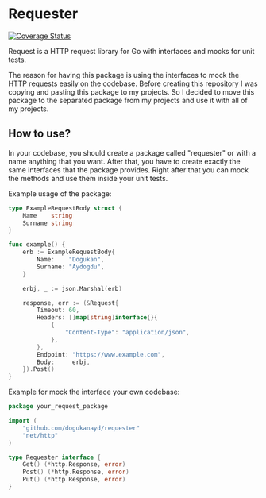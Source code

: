# Requester

[![Coverage Status](https://coveralls.io/repos/github/dogukanayd/requester/badge.svg?branch=main)](https://coveralls.io/github/dogukanayd/requester?branch=main)

Request is a HTTP request library for Go with interfaces and mocks for unit tests.


The reason for having this package is using the interfaces to mock the HTTP requests easily on the codebase. Before
creating this repository I was copying and pasting this package to my projects. So I decided to move this package to the
separated package from my projects and use it with all of my projects.

## How to use?

In your codebase, you should create a package called "requester" or with a name anything that you want. After that, you 
have to create exactly the same interfaces that the package provides. Right after that you can mock the methods and 
use them inside your unit tests.

Example usage of the package:
```go
type ExampleRequestBody struct {
	Name    string
	Surname string
}

func example() {
	erb := ExampleRequestBody{
		Name:    "Dogukan",
		Surname: "Aydogdu",
	}

	erbj, _ := json.Marshal(erb)

	response, err := (&Request{
		Timeout: 60,
		Headers: []map[string]interface{}{
			{
				"Content-Type": "application/json",
			},
		},
		Endpoint: "https://www.example.com",
		Body:     erbj,
	}).Post()
}
```

Example for mock the interface your own codebase:

```go
package your_request_package

import (
	"github.com/dogukanayd/requester"
	"net/http"
)

type Requester interface {
	Get() (*http.Response, error)
	Post() (*http.Response, error)
	Put() (*http.Response, error)
}

```
